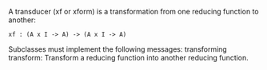 A transducer (xf or xform) is a transformation from one reducing function to another:

	xf : (A x I -> A) -> (A x I -> A)

Subclasses must implement the following messages:
	transforming
		transform:
			Transform a reducing function into another reducing function.
